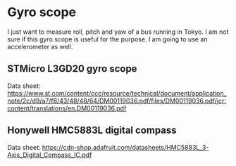# Gyro scope

I just want to measure roll, pitch and yaw of a bus running in Tokyo. I am not sure if this gyro scope is useful for the purpose. I am going to use an accelerometer as well.

## STMicro L3GD20 gyro scope

Data sheet: https://www.st.com/content/ccc/resource/technical/document/application_note/2c/d9/a7/f8/43/48/48/64/DM00119036.pdf/files/DM00119036.pdf/jcr:content/translations/en.DM00119036.pdf

## Honywell HMC5883L digital compass

Data sheet:
https://cdn-shop.adafruit.com/datasheets/HMC5883L_3-Axis_Digital_Compass_IC.pdf
